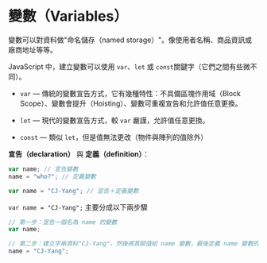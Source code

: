 # 變數（Variables）

變數可以對資料做"命名儲存（named storage）"。像使用者名稱、商品資訊或廠商地址等等。

JavaScript 中，建立變數可以使用 `var`、`let` 或 `const`關鍵字（它們之間有些微不同）。

- `var` — 傳統的變數宣告方式，它有幾種特性：不具備區塊作用域（Block Scope）、變數會提升（Hoisting）、變數可重複宣告和允許值任意更換。

- `let` — 現代的變數宣告方式，較 `var` 嚴謹，允許值任意更換。

- `const` — 類似 `let`，但是值無法更改（物件與陣列的值除外）

**宣告（declaration）** 與 **定義（definition）**：

```js
var name; // 宣告變數
name = "who?"; // 定義變數

var name = "CJ-Yang"; // 宣告＋定義變數
```

`var name = "CJ-Yang";` 主要分成以下兩步驟

```js
// 第一步：宣告一個名為 name 的變數
var name;

// 第二步：建立字串資料"CJ-Yang"，然後將其賦值給 name 變數，最後定義 name 變數的值並儲存到記憶體
name = "CJ-Yang";
```
